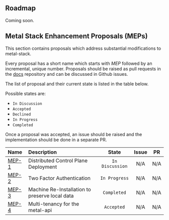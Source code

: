 ## Roadmap

Coming soon.

## Metal Stack Enhancement Proposals (MEPs)

This section contains proposals which address substantial modifications to metal-stack.

Every proposal has a short name which starts with *MEP* followed by an incremental, unique number. Proposals should be raised as pull requests in the [docs](https://github.com/metal-stack/docs) repository and can be discussed in Github issues.

The list of proposal and their current state is listed in the table below.

Possible states are:

- `In Discussion`
- `Accepted`
- `Declined`
- `In Progress`
- `Completed`

Once a proposal was accepted, an issue should be raised and the implementation should be done in a separate PR.

| Name                              | Description                                    |      State      | Issue | PR  |
|:--------------------------------- |:---------------------------------------------- |:---------------:|:-----:|:---:|
| [MEP-1](proposals/MEP1/README.md) | Distributed Control Plane Deployment           | `In Discussion` |  N/A  | N/A |
| [MEP-2](proposals/MEP2/README.md) | Two Factor Authentication                      |  `In Progress`  |  N/A  | N/A |
| [MEP-3](proposals/MEP3/README.md) | Machine Re-Installation to preserve local data |   `Completed`   |  N/A  | N/A |
| [MEP-4](proposals/MEP4/README.md) | Multi-tenancy for the metal-api                |   `Accepted`    |  N/A  | N/A |
